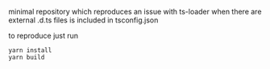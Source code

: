 minimal repository which reproduces an issue with ts-loader when there are external .d.ts files is included in tsconfig.json

to reproduce just run 

```
yarn install
yarn build
```